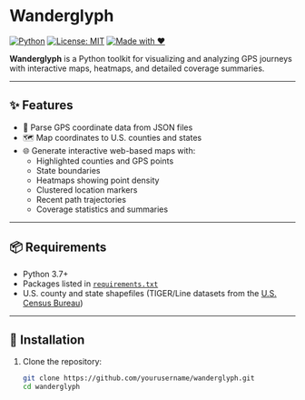 # Wanderglyph

[![Python](https://img.shields.io/badge/Python-3.7%2B-blue.svg)](https://www.python.org/)
[![License: MIT](https://img.shields.io/badge/License-MIT-yellow.svg)](./LICENSE)
[![Made with ❤️](https://img.shields.io/badge/Made%20with-%E2%9D%A4-red.svg)](#)

**Wanderglyph** is a Python toolkit for visualizing and analyzing GPS journeys with interactive maps, heatmaps, and detailed coverage summaries.

---

## ✨ Features

- 📍 Parse GPS coordinate data from JSON files
- 🗺️ Map coordinates to U.S. counties and states
- 🌐 Generate interactive web-based maps with:
  - Highlighted counties and GPS points
  - State boundaries
  - Heatmaps showing point density
  - Clustered location markers
  - Recent path trajectories
  - Coverage statistics and summaries

---

## 📦 Requirements

- Python 3.7+
- Packages listed in [`requirements.txt`](./requirements.txt)
- U.S. county and state shapefiles (TIGER/Line datasets from the [U.S. Census Bureau](https://www.census.gov/geographies/mapping-files/time-series/geo/tiger-line-file.html))

---

## 🚀 Installation

1. Clone the repository:
   ```bash
   git clone https://github.com/yourusername/wanderglyph.git
   cd wanderglyph

